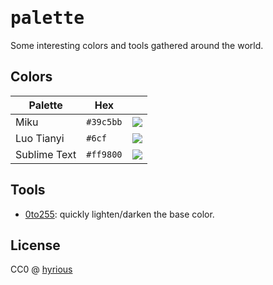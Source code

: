 # <samp>palette</samp>

Some interesting colors and tools gathered around the world.

## Colors

| Palette      | Hex       |                                            |
| ------------ | --------- | ------------------------------------------ |
| Miku         | `#39c5bb` | ![](https://placehold.co/15/39c5bb/39c5bb) |
| Luo Tianyi   | `#6cf`    | ![](https://placehold.co/15/6cf/6cf)       |
| Sublime Text | `#ff9800` | ![](https://placehold.co/15/ff9800/ff9800) |

## Tools

- [0to255](https://0to255.com/): quickly lighten/darken the base color.

## License

CC0 @ [hyrious](https://github.com/hyrious)
